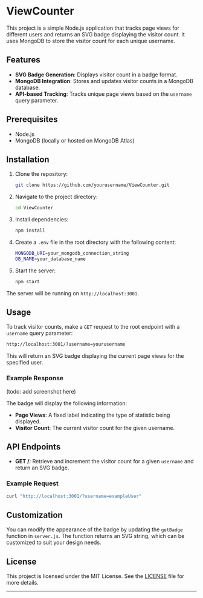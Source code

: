 # ViewCounter

This project is a simple Node.js application that tracks page views for different users and returns an SVG badge displaying the visitor count. It uses MongoDB to store the visitor count for each unique username.

## Features

- **SVG Badge Generation**: Displays visitor count in a badge format.
- **MongoDB Integration**: Stores and updates visitor counts in a MongoDB database.
- **API-based Tracking**: Tracks unique page views based on the `username` query parameter.

## Prerequisites

- Node.js
- MongoDB (locally or hosted on MongoDB Atlas)

## Installation

1. Clone the repository:
   ```bash
   git clone https://github.com/yourusername/ViewCounter.git
   ```
2. Navigate to the project directory:
   ```bash
   cd ViewCounter
   ```
3. Install dependencies:
   ```bash
   npm install
   ```
4. Create a `.env` file in the root directory with the following content:

   ```bash
   MONGODB_URI=your_mongodb_connection_string
   DB_NAME=your_database_name
   ```

5. Start the server:
   ```bash
   npm start
   ```

The server will be running on `http://localhost:3001`.

## Usage

To track visitor counts, make a `GET` request to the root endpoint with a `username` query parameter:

```bash
http://localhost:3001/?username=yourusername
```

This will return an SVG badge displaying the current page views for the specified user.

### Example Response

(todo: add screenshot here)

The badge will display the following information:

- **Page Views**: A fixed label indicating the type of statistic being displayed.
- **Visitor Count**: The current visitor count for the given username.

## API Endpoints

- **GET /**: Retrieve and increment the visitor count for a given `username` and return an SVG badge.

### Example Request

```bash
curl "http://localhost:3001/?username=exampleUser"
```

## Customization

You can modify the appearance of the badge by updating the `getBadge` function in `server.js`. The function returns an SVG string, which can be customized to suit your design needs.

## License

This project is licensed under the MIT License. See the [LICENSE](LICENSE) file for more details.

---
